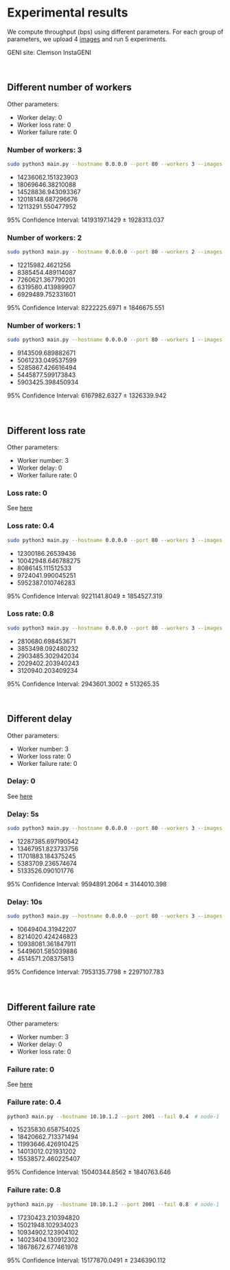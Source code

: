 # Experimental results

We compute throughput (bps) using different parameters. For each group of parameters, we upload 4 [images](images) and run 5 experiments.

GENI site: Clemson InstaGENI


&nbsp;

## Different number of workers

Other parameters: 

- Worker delay: 0
- Worker loss rate: 0
- Worker failure rate: 0

### Number of workers: 3

```bash
sudo python3 main.py --hostname 0.0.0.0 --port 80 --workers 3 --images 4 --delay 0 --loss 0  # web-interface
```

- 14236062.151323903
- 18069646.38210088
- 14528836.943093367
- 12018148.687296676
- 12113291.550477952

95% Confidence Interval: 14193197.1429 ± 1928313.037

### Number of workers: 2

```bash
sudo python3 main.py --hostname 0.0.0.0 --port 80 --workers 2 --images 4 --delay 0 --loss 0  # web-interface
```

- 12215982.4621256
- 8385454.489114087
- 7260621.367790201
- 6319580.413989907
- 6929489.752331601

95% Confidence Interval: 8222225.6971 ± 1846675.551

### Number of workers: 1

```bash
sudo python3 main.py --hostname 0.0.0.0 --port 80 --workers 1 --images 4 --delay 0 --loss 0  # web-interface
```

- 9143509.689882671
- 5061233.049537599
- 5285867.426616494
- 5445877.599173843
- 5903425.398450934

95% Confidence Interval: 6167982.6327 ± 1326339.942

&nbsp;

## Different loss rate

Other parameters: 

- Worker number: 3
- Worker delay: 0
- Worker failure rate: 0

### Loss rate: 0

See [here](#number-of-workers-3)

### Loss rate: 0.4

```bash
sudo python3 main.py --hostname 0.0.0.0 --port 80 --workers 3 --images 4 --delay 0 --loss 0.4  # web-interface
```

- 12300186.26539436
- 10042948.646788275
- 8086145.111512533
- 9724041.990045251
- 5952387.010746283

95% Confidence Interval: 9221141.8049 ± 1854527.319

### Loss rate: 0.8

```bash
sudo python3 main.py --hostname 0.0.0.0 --port 80 --workers 3 --images 4 --delay 0 --loss 0.8  # web-interface
```

- 2810680.698453671
- 3853498.092480232
- 2903485.302942034
- 2029402.203940243
- 3120940.203409234

95% Confidence Interval: 2943601.3002 ± 513265.35

&nbsp;

## Different delay

Other parameters: 

- Worker number: 3
- Worker loss rate: 0
- Worker failure rate: 0

### Delay: 0

See [here](#number-of-workers-3)

### Delay: 5s

```bash
sudo python3 main.py --hostname 0.0.0.0 --port 80 --workers 3 --images 4 --delay 5 --loss 0  # web-interface
```

- 12287385.697190542
- 13467951.823733756
- 11701883.184375245
- 5383709.236574674
- 5133526.090101776

95% Confidence Interval: 9594891.2064 ± 3144010.398

### Delay: 10s

```bash
sudo python3 main.py --hostname 0.0.0.0 --port 80 --workers 3 --images 4 --delay 10 --loss 0  # web-interface
```

- 10649404.31942207
- 8214020.424246823
- 10938081.361847911
- 5449601.585039886
- 4514571.208375813

95% Confidence Interval: 7953135.7798 ± 2297107.783

&nbsp;

## Different failure rate

Other parameters: 

- Worker number: 3
- Worker delay: 0
- Worker loss rate: 0

### Failure rate: 0

See [here](#number-of-workers-3)

### Failure rate: 0.4

```bash
python3 main.py --hostname 10.10.1.2 --port 2001 --fail 0.4  # node-1
```

- 15235830.658754025
- 18420662.713371494 
- 11993646.426910425
- 14013012.021931202
- 15538572.460225407

95% Confidence Interval: 15040344.8562 ± 1840763.646

### Failure rate: 0.8

```bash
python3 main.py --hostname 10.10.1.2 --port 2001 --fail 0.8  # node-1
```

- 17230423.210394820
- 15021948.102934023
- 10934902.123904102
- 14023404.130912302
- 18678672.677461978

95% Confidence Interval: 15177870.0491 ± 2346390.112
